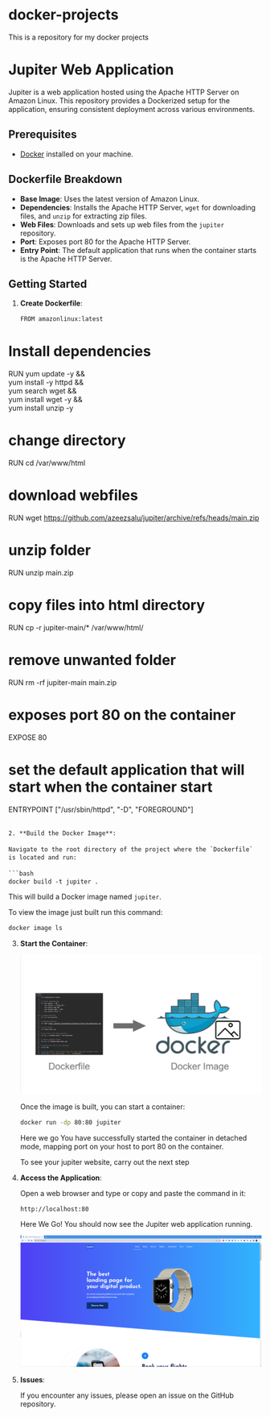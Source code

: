 # docker-projects
This is a repository for my docker projects

# Jupiter Web Application

Jupiter is a web application hosted using the Apache HTTP Server on Amazon Linux. This repository provides a Dockerized setup for the application, ensuring consistent deployment across various environments.

## Prerequisites

- [Docker](https://www.docker.com/get-started) installed on your machine.

## Dockerfile Breakdown

- **Base Image**: Uses the latest version of Amazon Linux.
- **Dependencies**: Installs the Apache HTTP Server, `wget` for downloading files, and `unzip` for extracting zip files.
- **Web Files**: Downloads and sets up web files from the `jupiter` repository.
- **Port**: Exposes port 80 for the Apache HTTP Server.
- **Entry Point**: The default application that runs when the container starts is the Apache HTTP Server.

## Getting Started

1. **Create Dockerfile**:

   ```bash
   FROM amazonlinux:latest

# Install dependencies
RUN yum update -y && \
    yum install -y httpd && \
    yum search wget && \
    yum install wget -y && \
    yum install unzip -y

# change directory
RUN cd /var/www/html

# download webfiles
RUN wget https://github.com/azeezsalu/jupiter/archive/refs/heads/main.zip

# unzip folder
RUN unzip main.zip

# copy files into html directory
RUN cp -r jupiter-main/* /var/www/html/

# remove unwanted folder
RUN rm -rf jupiter-main main.zip

# exposes port 80 on the container
EXPOSE 80

# set the default application that will start when the container start
ENTRYPOINT ["/usr/sbin/httpd", "-D", "FOREGROUND"]
   ```

2. **Build the Docker Image**:

   Navigate to the root directory of the project where the `Dockerfile` is located and run:

   ```bash
   docker build -t jupiter .
   ```

   This will build a Docker image named `jupiter`.

   To view the image just built run this command:

   ```bash
   docker image ls
   ```

3. **Start the Container**:


   ![Alt text](image-1.png)
   
   Once the image is built, you can start a container:

   ```bash
   docker run -dp 80:80 jupiter
   ```

   Here we go You have successfully started the container in detached mode, mapping port on your host to port 80 on the container.

   To see your jupiter website, carry out the next step


4. **Access the Application**:

   Open a web browser and type or copy and paste the command in it:

   ```
   http://localhost:80
   ```

   Here We Go! You should now see the Jupiter web application running.


   ![Alt text](<Screenshot 2023-09-09 120736.png>)

5. **Issues**:

   If you encounter any issues, please open an issue on the GitHub repository.
